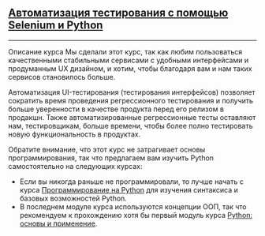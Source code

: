 ## [Автоматизация тестирования с помощью Selenium и Python](https://stepik.org/course/575)

---

Описание курса
Мы сделали этот курс, так как любим пользоваться качественными стабильными сервисами с удобными интерфейсами и продуманным UX дизайном, и хотим, чтобы благодаря вам и нам таких сервисов становилось больше.

Автоматизация UI-тестирования (тестирования интерфейсов) позволяет сократить время проведения регрессионного тестирования и получить больше уверенности в качестве продукта перед его релизом в продакшн. Также автоматизированные регрессионные тесты оставляют нам, тестировщикам, больше времени, чтобы более полно тестировать новую функциональность в продуктах.

Обратите внимание, что этот курс не затрагивает основы программирования, так что предлагаем вам изучить Python самостоятельно на следующих курсах:
* Если вы никогда раньше не программировали, то лучше начать с курса [Программирование на Python](https://stepik.org/course/67) для изучения синтаксиса и базовых возможностей Python.
* В последнем модуле курса используются концепции ООП, так что рекомендуем к прохождению хотя бы первый модуль курса [Python: основы и применение](https://stepik.org/course/512/).